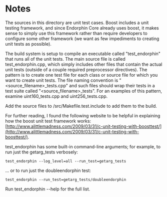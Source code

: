 # Notes
The sources in this directory are unit test cases.  Boost includes a
unit testing framework, and since Endorphin Core already uses boost, it makes
sense to simply use this framework rather than require developers to
configure some other framework (we want as few impediments to creating
unit tests as possible).

The build system is setup to compile an executable called "test_endorphin"
that runs all of the unit tests.  The main source file is called
test_endorphin.cpp, which simply includes other files that contain the
actual unit tests (outside of a couple required preprocessor
directives).  The pattern is to create one test file for each class or
source file for which you want to create unit tests.  The file naming
convention is "<source_filename>_tests.cpp" and such files should wrap
their tests in a test suite called "<source_filename>_tests".  For an
examples of this pattern, examine uint160_tests.cpp and
uint256_tests.cpp.

Add the source files to /src/Makefile.test.include to add them to the build.

For further reading, I found the following website to be helpful in
explaining how the boost unit test framework works:
[http://www.alittlemadness.com/2009/03/31/c-unit-testing-with-boosttest/](http://www.alittlemadness.com/2009/03/31/c-unit-testing-with-boosttest/).

test_endorphin has some built-in command-line arguments; for
example, to run just the getarg_tests verbosely:

    test_endorphin --log_level=all --run_test=getarg_tests

... or to run just the doubleendorphin test:

    test_endorphin --run_test=getarg_tests/doubleendorphin

Run  test_endorphin --help   for the full list.


